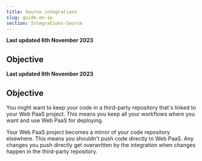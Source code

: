 ```yaml
---
title: Source integrations
slug: guide.en-ie
section: Integrations-Source
---
```


**Last updated 6th November 2023**



## Objective  

**Last updated 6th November 2023**



## Objective  

You might want to keep your code in a third-party repository that's linked to your Web PaaS project.
This means you keep all your workflows where you want and use Web PaaS for deploying.

Your Web PaaS project becomes a mirror of your code repository elsewhere.
This means you shouldn't push code directly to Web PaaS.
Any changes you push directly get overwritten by the integration when changes happen in the third-party repository.

